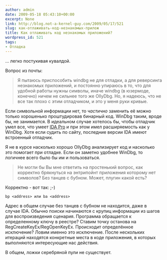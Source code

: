 ```yaml
---
author: admin
date: 2009-05-18 05:43:10+00:00
excerpt: None
link: http://blog.not-a-kernel-guy.com/2009/05/17/521
slug: как-отлаживать-код-незнакомых-прилож
title: Как отлаживать код незнакомых приложений?
wordpress_id: 521
tags:
- Отладка
---
```


… легко постукивая кувалдой.

Вопрос из почты:

> Я пытаюсь приспособить windbg не для отладки, а для реверсинга незнакомых приложений, и постоянно упираюсь в то, что для удобной работы нужны символы, иначе windbg (в юзермоде, конечно) ничем не сильнее того же OllyDbg. Но, я надеюсь, что не все так плохо с этим отладчиком, и это у меня руки кривые.

Если символьной информации нет, то _частично_ заменить её можно только хорошенько проштудировав бинарный код. WinDbg таким, вроде бы, не занимается. В идеальном случае хотелось бы, чтобы отладчик умел все, что умеет [IDA Pro](http://www.hex-rays.com/idapro/) и при этом имел расширяемость как у WinDbg. Хотя если судить по сайту, последние версии IDA имеют встроенный отладчик.

Я не в курсе насколько хорошо OllyDbg анализирует код и насколько это помогает при отладке. Если он заметно удобнее WinDbg, то логичнее всего было бы им и пользоваться.

> Не могли бы Вы мне ответить на простенький вопрос, как корректно брякнуться на энтрипойнт приложения которому нет символов? Без танцев с бубном. Может, плугин какой есть?

Корректно - вот так: ;-)

```no-highlight
bp <address> или ba <address>
```

Адрес в общем случае без танцев с бубном не находится, даже в случае IDA. Обычно поиски начинаются с крупиц информации из шагов для воспроизведения сценария. Программа обращается к определенному ключу в реестре? Ставим точку останова на RegCreateKeyEx/RegOpenKeyEx. Происходит определённое исключение? Ловим именно это исключение. После нескольких итераций находятся конкретные места в коде приложения, в которых выполняются интересующие нас действия.

В общем, ложки серебряной пули не существует.
